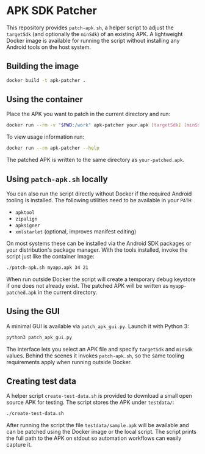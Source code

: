 # APK SDK Patcher

This repository provides `patch-apk.sh`, a helper script to adjust the
`targetSdk` (and optionally the `minSdk`) of an existing APK.  A lightweight
Docker image is available for running the script without installing any
Android tools on the host system.

## Building the image

```bash
docker build -t apk-patcher .
```

## Using the container

Place the APK you want to patch in the current directory and run:

```bash
docker run --rm -v "$PWD:/work" apk-patcher your.apk [targetSdk] [minSdk]
```

To view usage information run:

```bash
docker run --rm apk-patcher --help
```

The patched APK is written to the same directory as `your-patched.apk`.

## Using `patch-apk.sh` locally

You can also run the script directly without Docker if the required
Android tooling is installed.  The following utilities need to be
available in your `PATH`:

* `apktool`
* `zipalign`
* `apksigner`
* `xmlstarlet` (optional, improves manifest editing)

On most systems these can be installed via the Android SDK packages or
your distribution's package manager.  With the tools installed, invoke
the script just like the container image:

```bash
./patch-apk.sh myapp.apk 34 21
```

When run outside Docker the script will create a temporary debug keystore
if one does not already exist. The patched APK will be written as
`myapp-patched.apk` in the current directory.

## Using the GUI

A minimal GUI is available via `patch_apk_gui.py`. Launch it with Python 3:

```bash
python3 patch_apk_gui.py
```

The interface lets you select an APK file and specify `targetSdk` and
`minSdk` values. Behind the scenes it invokes `patch-apk.sh`, so the same
tooling requirements apply when running outside Docker.

## Creating test data

A helper script `create-test-data.sh` is provided to download a small open
source APK for testing. The script stores the APK under `testdata/`:

```bash
./create-test-data.sh
```

After running the script the file `testdata/sample.apk` will be
available and can be patched using the Docker image or the local script.
The script prints the full path to the APK on stdout so automation
workflows can easily capture it.
